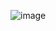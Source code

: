 ![image](https://github.com/zennon-sml/discordSideBar/assets/76619871/0933fdc8-3b7b-42cc-bd7d-db281ff16e9f)

